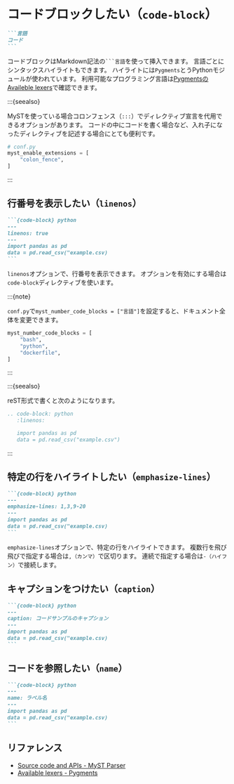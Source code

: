 # コードブロックしたい（``code-block``）

````md
```言語
コード
```
````

コードブロックはMarkdown記法の`` ```言語 ``を使って挿入できます。
言語ごとにシンタックスハイライトもできます。
ハイライトには``Pygments``とうPythonモジュールが使われています。
利用可能なプログラミング言語は[PygmentsのAvaileble lexers](https://pygments.org/docs/lexers/)で確認できます。

:::{seealso}

MySTを使っている場合コロンフェンス（``:::``）でディレクティブ宣言を代用できるオプションがあります。
コードの中にコードを書く場合など、入れ子になったディレクティブを記述する場合にとても便利です。

```python
# conf.py
myst_enable_extensions = [
    "colon_fence",
]

```

:::

## 行番号を表示したい（``linenos``）

````md
```{code-block} python
---
linenos: true
---
import pandas as pd
data = pd.read_csv("example.csv)
```
````

``linenos``オプションで、行番号を表示できます。
オプションを有効にする場合は``code-block``ディレクティブを使います。

:::{note}

``conf.py``で``myst_number_code_blocks = ["言語"]``を設定すると、ドキュメント全体を変更できます。

```python
myst_number_code_blocks = [
    "bash",
    "python",
    "dockerfile",
]
```

:::

:::{seealso}

reST形式で書くと次のようになります。

```rst
.. code-block: python
   :linenos:

   import pandas as pd
   data = pd.read_csv("example.csv")
```

:::

## 特定の行をハイライトしたい（``emphasize-lines``）

````md
```{code-block} python
---
emphasize-lines: 1,3,9-20
---
import pandas as pd
data = pd.read_csv("example.csv)
```
````

``emphasize-lines``オプションで、特定の行をハイライトできます。
複数行を飛び飛びで指定する場合は``,（カンマ）``で区切ります。
連続で指定する場合は``-（ハイフン）``で接続します。

## キャプションをつけたい（``caption``）

````md
```{code-block} python
---
caption: コードサンプルのキャプション
---
import pandas as pd
data = pd.read_csv("example.csv)
```
````

## コードを参照したい（``name``）

````md
```{code-block} python
---
name: ラベル名
---
import pandas as pd
data = pd.read_csv("example.csv)
```
````

## リファレンス

- [Source code and APIs - MyST Parser](https://myst-parser.readthedocs.io/en/latest/syntax/code_and_apis.html)
- [Available lexers - Pygments](https://pygments.org/docs/lexers/)
